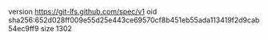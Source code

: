 version https://git-lfs.github.com/spec/v1
oid sha256:652d028ff009e55d25e443ce69570cf8b451eb55ada113419f2d9cab54ec9ff9
size 1302
